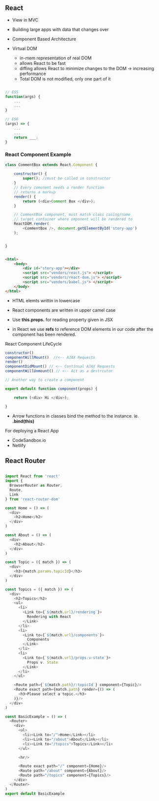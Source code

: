 ## React 

* View in MVC
* Building large apps with data that changes over
* Component Based Architecture


* Virtual DOM 
    - in-mem representation of real DOM 
    - allows React to be fast 
    - diffing allows React to minimize changes to the DOM -> increasing performance 
    - Total DOM is not modified, only one part of it 



```javascript

// ES5
function(args) {
    ...
    ...
}

// ES6 
(args) => {
    ...
    ...
    return ___;
}

```


### React Component Example

```javascript
class CommentBox extends React.Component {
    
    constructor() {
        super(); //must be called in constructor
    }
    // Every comonent needs a render function 
    // returns a markup 
    render() {
        return (<div>Comment Box </div>);
    }

    // CommentBox component, must match class casing/name 
    // target container where omponent will be rendered to 
    ReactDOM.render( 
        <CommentBox />, document.getElementById('story-app')
    );


}
```

```html

<html>
    <body>
        <div id="story-app"></div>
        <script src="vendors/react.js"> </script>
        <script src="vendors/react-dom.js"> </script>
        <script src="vendors/babel.js"> </script> 
    </body>
</html>

```


* HTML elemts writtin in lowercase
* React components are written in upper camel case 
* Use **this.props.<propName>** for reading property given in JSX

* in React we use **refs** to reference DOM elements in our code after the component has been rendered.

React Component LifeCycle

```js
constructor()
componentWillMount()  //<-- AJAX Requests 
render()
componentDidMount() // <-- Continual AJAX Requests 
componentWillUnmount() // <-- Act as a destrcutor 
```

```js
// Another way to create a component 

export default function component(props) {

    return (<div> Hi </div>); 

}

```

* Arrow functions in classes bind the method to the instance. ie. __.bind(this)__


For deploying a React App
* CodeSandbox.io
* Netlify


## React Router

```js

import React from 'react'
import {
  BrowserRouter as Router,
  Route,
  Link
} from 'react-router-dom'

const Home = () => (
  <div>
    <h2>Home</h2>
  </div>
)

const About = () => (
  <div>
    <h2>About</h2>
  </div>
)

const Topic = ({ match }) => (
  <div>
    <h3>{match.params.topicId}</h3>
  </div>
)

const Topics = ({ match }) => (
  <div>
    <h2>Topics</h2>
    <ul>
      <li>
        <Link to={`${match.url}/rendering`}>
          Rendering with React
        </Link>
      </li>
      <li>
        <Link to={`${match.url}/components`}>
          Components
        </Link>
      </li>
      <li>
        <Link to={`${match.url}/props-v-state`}>
          Props v. State
        </Link>
      </li>
    </ul>

    <Route path={`${match.path}/:topicId`} component={Topic}/>
    <Route exact path={match.path} render={() => (
      <h3>Please select a topic.</h3>
    )}/>
  </div>
)

const BasicExample = () => (
  <Router>
    <div>
      <ul>
        <li><Link to="/">Home</Link></li>
        <li><Link to="/about">About</Link></li>
        <li><Link to="/topics">Topics</Link></li>
      </ul>

      <hr/>

      <Route exact path="/" component={Home}/>
      <Route path="/about" component={About}/>
      <Route path="/topics" component={Topics}/>
    </div>
  </Router>
)
export default BasicExample

```
